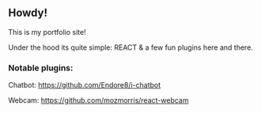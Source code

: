 
## Howdy!

This is my portfolio site!

Under the hood its quite simple: REACT & a few fun plugins here and there.

### Notable plugins:
Chatbot: https://github.com/Endore8/i-chatbot

Webcam: https://github.com/mozmorris/react-webcam
